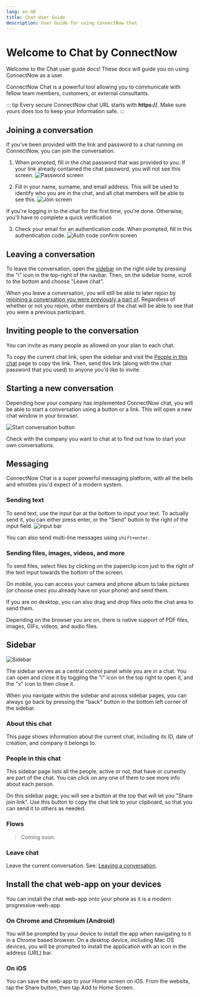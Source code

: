 ```yaml
---
lang: en-GB
title: Chat User Guide
description: User Guide for using ConnectNow Chat
---
```

# Welcome to Chat by ConnectNow
Welcome to the Chat user guide docs! These docs will guide you on using ConnectNow as a user.

ConnectNow Chat is a powerful tool allowing you to communicate with fellow team members, customers, or external consultants.

::: tip
Every secure ConnectNow chat URL starts with **https://**. Make sure yours does too to keep your information safe.
:::

## Joining a conversation

If you've been provided with the link and password to a chat running on ConnectNow, you can join the conversation.

1. When prompted, fill in the chat password that was provided to you. If your link already contained the chat password, you will not see this screen. ![Password screen](./join_convo_password.jpg)

2. Fill in your name, surname, and email address. This will be used to identify who you are in the chat, and all chat members will be able to see this. ![Join screen](./join_convo_who.jpg)

If you're logging in to the chat for the first time, you're done. Otherwise, you'll have to complete a quick verification

3. Check your email for an authentication code. When prompted, fill in this authentication code. ![Auth code confirm screen](./join_convo_confirm.jpg)

## Leaving a conversation

To leave the conversation, open the [sidebar](#sidebar) on the right side by pressing the "i" icon in the top-right of the navbar. Then, on the sidebar home, scroll to the bottom and choose "Leave chat".

When you leave a conversation, you will still be able to later rejoin by [rejoining a conversation you were previously a part of](#rejoining-a-conversation-you-were-previously-a-part-of). Regardless of whether or not you rejoin, other members of the chat will be able to see that you were a previous participant.

## Inviting people to the conversation

You can invite as many people as allowed on your plan to each chat.

To copy the current chat link, open the sidebar and visit the [People in this chat](#people-in-this-chat) page to copy the link. Then, send this link (along with the chat password that you used) to anyone you'd like to invite.

## Starting a new conversation

Depending how your company has implemented ConnectNow chat, you will be able to start a conversation using a button or a link. This will open a new chat window in your browser.

![Start conversation button](./start.jpg)

Check with the company you want to chat at to find out how to start your own conversations.

## Messaging

ConnectNow Chat is a super powerful messaging platform, with all the bells and whistles you'd expect of a modern system.

### Sending text

To send text, use the input bar at the bottom to input your text. To actually send it, you can either press enter, or the "Send" button to the right of the input field. ![input bar](./input_bar.jpg)

You can also send multi-line messages using `shift+enter`.

### Sending files, images, videos, and more

To send files, select files by clicking on the paperclip icon just to the right of the text input towards the bottom of the screen.

On mobile, you can access your camera and phone album to take pictures (or choose ones you already have on your phone) and send them.

If you are on desktop, you can also drag and drop files onto the chat area to send them.

Depending on the browser you are on, there is native support of PDF files, images, GIFs, videos, and audio files.

## Sidebar

![Sidebar](./sidebar.gif)

The sidebar serves as a central control panel while you are in a chat. You can open and close it by toggling the "i" icon on the top right to open it, and the "x" icon to then close it.

When you navigate within the sidebar and across sidebar pages, you can always go back by pressing the "back" button in the bottom left corner of the sidebar.

### About this chat

This page shows information about the current chat, including its ID, date of creation, and company it belongs to.

### People in this chat

This sidebar page lists all the people, active or not, that have or currently are part of the chat. You can click on any one of them to see more info about each person.

On this sidebar page, you will see a button at the top that will let you "Share join link". Use this button to copy the chat link to your clipboard, so that you can send it to others as needed.

### Flows

> Coming soon.

### Leave chat

Leave the current conversation. See: [Leaving a conversation](#leaving-a-conversation).

## Install the chat web-app on your devices

You can install the chat web-app onto your phone as it is a modern progressive-web-app.

### On Chrome and Chromium (Android)

You will be prompted by your device to install the app when navigating to it in a Chrome based browser. On a desktop device, including Mac OS devices, you will be prompted to install the application with an icon in the address (URL) bar.

### On iOS

You can save the web-app to your Home screen on iOS. From the website, tap the Share button, then tap Add to Home Screen.
